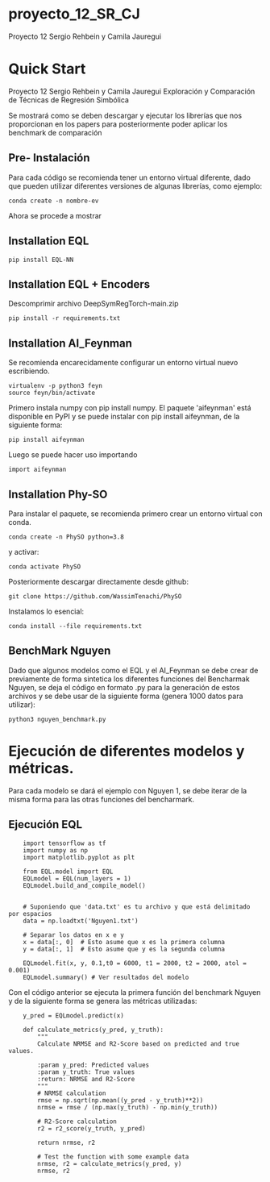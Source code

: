 # proyecto_12_SR_CJ
Proyecto 12 Sergio Rehbein y Camila Jauregui


# Quick Start
Proyecto 12 Sergio Rehbein y Camila Jauregui 
Exploración y Comparación de Técnicas de Regresión Simbólica

Se mostrará como se deben descargar y ejecutar los librerías que nos proporcionan en los papers para posteriormente poder aplicar los benchmark de comparación

## Pre- Instalación

Para cada código se recomienda tener un entorno virtual diferente, dado que pueden utilizar diferentes versiones de algunas librerías, como ejemplo:

    conda create -n nombre-ev


Ahora se procede a mostrar
## Installation EQL

    pip install EQL-NN

## Installation EQL + Encoders

Descomprimir archivo DeepSymRegTorch-main.zip

    pip install -r requirements.txt

## Installation AI_Feynman

Se recomienda encarecidamente configurar un entorno virtual nuevo escribiendo.

    virtualenv -p python3 feyn
    source feyn/bin/activate
    
Primero instala numpy con pip install numpy.
El paquete 'aifeynman' está disponible en PyPI y se puede instalar con pip install aifeynman, de la siguiente forma:

    pip install aifeynman

Luego se puede hacer uso importando

    import aifeynman


## Installation Phy-SO

Para instalar el paquete, se recomienda primero crear un entorno virtual con conda.

    conda create -n PhySO python=3.8

y activar:

    conda activate PhySO

Posteriormente descargar directamente desde github:

    git clone https://github.com/WassimTenachi/PhySO

Instalamos lo esencial:

    conda install --file requirements.txt

## BenchMark Nguyen

Dado que algunos modelos como el EQL y el AI_Feynman se debe crear de previamente de forma sintetica los diferentes funciones del Bencharmak Nguyen, se deja el código en formato .py para la generación de estos archivos y se debe usar de la siguiente forma (genera 1000 datos para utilizar):

    python3 nguyen_benchmark.py

# Ejecución de diferentes modelos y métricas.

Para cada modelo se dará el ejemplo con Nguyen 1, se debe iterar de la misma forma para las otras funciones del bencharmark.

## Ejecución EQL

        import tensorflow as tf
        import numpy as np
        import matplotlib.pyplot as plt
        
        from EQL.model import EQL
        EQLmodel = EQL(num_layers = 1)
        EQLmodel.build_and_compile_model()
        
        
        # Suponiendo que 'data.txt' es tu archivo y que está delimitado por espacios
        data = np.loadtxt('Nguyen1.txt')
        
        # Separar los datos en x e y
        x = data[:, 0]  # Esto asume que x es la primera columna
        y = data[:, 1]  # Esto asume que y es la segunda columna
        
        EQLmodel.fit(x, y, 0.1,t0 = 6000, t1 = 2000, t2 = 2000, atol = 0.001)
        EQLmodel.summary() # Ver resultados del modelo

Con el código anterior se ejecuta la primera función del benchmark Nguyen y de la siguiente forma se genera las métricas utilizadas:

        y_pred = EQLmodel.predict(x)

        def calculate_metrics(y_pred, y_truth):
            """
            Calculate NRMSE and R2-Score based on predicted and true values.
        
            :param y_pred: Predicted values
            :param y_truth: True values
            :return: NRMSE and R2-Score
            """
            # NRMSE calculation
            rmse = np.sqrt(np.mean((y_pred - y_truth)**2))
            nrmse = rmse / (np.max(y_truth) - np.min(y_truth))
        
            # R2-Score calculation
            r2 = r2_score(y_truth, y_pred)
        
            return nrmse, r2
        
            # Test the function with some example data
            nrmse, r2 = calculate_metrics(y_pred, y)
            nrmse, r2
